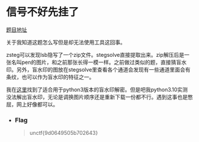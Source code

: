 # 信号不好先挂了

[题目地址](https://adworld.xctf.org.cn/challenges/details?hash=879c6548-8e33-432d-b264-a9948b141b32_2)

关于我知道这题怎么写但是却无法使用工具这回事。

zsteg可以发现lsb隐写了一个zip文件。stegsolve直接提取出来。zip解压后是一张名叫pen的图片，和之前那张长得一模一样。之前做过类似的题，直接猜盲水印。另外，盲水印的图放在stegsolve里查看各个通道会发现有一些通道里面会有条纹，也可以作为盲水印的特征之一。

我在[这里](https://github.com/chishaxie/BlindWaterMark)找到了适合用于python3版本的盲水印解密。但是吧我python3.10实测没法解出盲水印，无论是调换图片顺序还是重新下载一份都不行。遇到这事也是憋屈，网上好像都可以。

- ### Flag
  > unctf{9d0649505b702643}